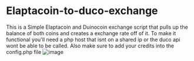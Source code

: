 # Elaptacoin-to-duco-exchange
This is a Simple Elaptacoin and Duinocoin exchange script that pulls up the balance of both coins and creates a exchange rate off of it. To make it functional you'll need a php host that isnt on a shared ip or the duco api wont be able to be called. Also make sure to add your credits into the config.php file
![image](https://github.com/user-attachments/assets/449ab855-e242-4e40-a538-c517485e5012)
